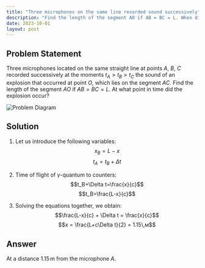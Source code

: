 ```yaml
---
title: "Three microphones on the same line recorded sound successively"
description: "Find the length of the segment AO if AB = BC = L. When did the explosion occur? For problem 1.1.4."
date: 2023-10-01
layout: post
---
```


## Problem Statement

Three microphones located on the same straight line at points $A$, $B$, $C$ recorded successively at the moments $t_A > t_B > t_C$ the sound of an explosion that occurred at point $O$, which lies on the segment $AC$. Find the length of the segment $AO$ if $AB = BC = L$. At what point in time did the explosion occur?

![Problem Diagram](/assets/images/statement.png)

## Solution

1. Let us introduce the following variables:
   $$x_B=L-x$$
   $$t_A=t_B+\Delta t$$

2. Time of flight of $\gamma$-quantum to counters:
   $$t_B+\Delta t=\frac{x}{c}$$
   $$t_B=\frac{L-x}{c}$$

3. Solving the equations together, we obtain:
   $$\frac{L-x}{c} + \Delta t = \frac{x}{c}$$
   $$x = \frac{L+c\Delta t}{2} = 1.15\,м$$

## Answer

At a distance $1.15\, \text{m}$ from the microphone $A$.
